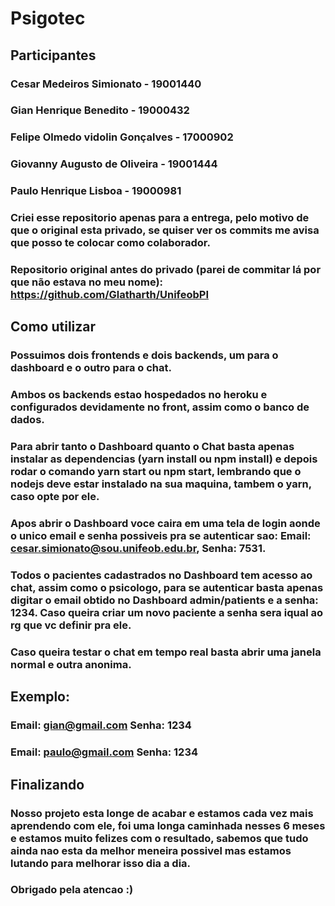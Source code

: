 # Psigotec

## Participantes

### Cesar Medeiros Simionato - 19001440
### Gian Henrique Benedito - 19000432
### Felipe Olmedo vidolin Gonçalves - 17000902
### Giovanny Augusto de Oliveira - 19001444
### Paulo Henrique Lisboa - 19000981

### Criei esse repositorio apenas para a entrega, pelo motivo de que o original esta privado, se quiser ver os commits me avisa que posso te colocar como colaborador.

### Repositorio original antes do privado (parei de commitar lá por que não estava no meu nome): https://github.com/Glatharth/UnifeobPI

## Como utilizar

### Possuimos dois frontends e dois backends, um para o dashboard e o outro para o chat.
### Ambos os backends estao hospedados no heroku e configurados devidamente no front, assim como o banco de dados.
### Para abrir tanto o Dashboard quanto o Chat basta apenas instalar as dependencias (yarn install ou npm install) e depois rodar o comando yarn start ou npm start, lembrando que o nodejs deve estar instalado na sua maquina, tambem o yarn, caso opte por ele.
### Apos abrir o Dashboard voce caira em uma tela de login aonde o unico email e senha possiveis pra se autenticar sao: Email: cesar.simionato@sou.unifeob.edu.br, Senha: 7531.
### Todos o pacientes cadastrados no Dashboard tem acesso ao chat, assim como o psicologo, para se autenticar basta apenas digitar o email obtido no Dashboard admin/patients e a senha: 1234. Caso queira criar um novo paciente a senha sera iqual ao rg que vc definir pra ele.
### Caso queira testar o chat em tempo real basta abrir uma janela normal e outra anonima.
## Exemplo:
### Email: gian@gmail.com Senha: 1234
### Email: paulo@gmail.com Senha: 1234

## Finalizando

### Nosso projeto esta longe de acabar e estamos cada vez mais aprendendo com ele, foi uma longa caminhada nesses 6 meses e estamos muito felizes com o resultado, sabemos que tudo ainda nao esta da melhor meneira possivel mas estamos lutando para melhorar isso dia a dia.

### Obrigado pela atencao :)


